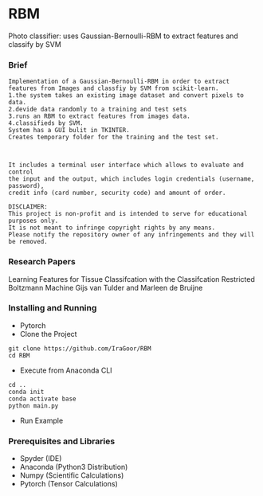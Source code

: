 # RBM
Photo classifier: uses Gaussian-Bernoulli-RBM to extract features and classify by SVM

### Brief
```
Implementation of a Gaussian-Bernoulli-RBM in order to extract features from Images and classfiy by SVM from scikit-learn.
1.the system takes an existing image dataset and convert pixels to data.
2.devide data randomly to a training and test sets
3.runs an RBM to extract features from images data.
4.classifieds by SVM.
System has a GUI bulit in TKINTER.
Creates temporary folder for the training and the test set.



It includes a terminal user interface which allows to evaluate and control 
the input and the output, which includes login credentials (username, password), 
credit info (card number, security code) and amount of order.

DISCLAIMER:
This project is non-profit and is intended to serve for educational purposes only.
It is not meant to infringe copyright rights by any means.
Please notify the repository owner of any infringements and they will be removed.
```
### Research Papers
Learning Features for Tissue Classifcation
with the Classifcation Restricted
Boltzmann Machine
Gijs van Tulder and Marleen de Bruijne

### Installing and Running
- Pytorch
- Clone the Project
```
git clone https://github.com/IraGoor/RBM
cd RBM
```
- Execute from Anaconda CLI
```
cd ..
conda init
conda activate base
python main.py
```
- Run Example

### Prerequisites and Libraries
- Spyder (IDE)
- Anaconda (Python3 Distribution)
- Numpy (Scientific Calculations)
- Pytorch (Tensor Calculations)
